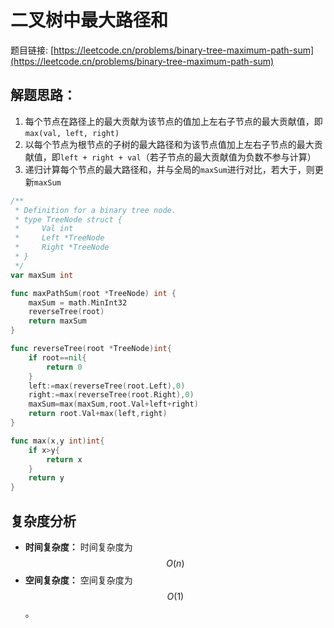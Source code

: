 # 二叉树中最大路径和

题目链接: [https://leetcode.cn/problems/binary-tree-maximum-path-sum](https://leetcode.cn/problems/binary-tree-maximum-path-sum)

## 解题思路：

1. 每个节点在路径上的最大贡献为该节点的值加上左右子节点的最大贡献值，即`max(val, left, right)`
2. 以每个节点为根节点的子树的最大路径和为该节点值加上左右子节点的最大贡献值，即`left + right + val`（若子节点的最大贡献值为负数不参与计算）
3. 递归计算每个节点的最大路径和，并与全局的`maxSum`进行对比，若大于，则更新`maxSum`

```go
/**
 * Definition for a binary tree node.
 * type TreeNode struct {
 *     Val int
 *     Left *TreeNode
 *     Right *TreeNode
 * }
 */
var maxSum int

func maxPathSum(root *TreeNode) int {
	maxSum = math.MinInt32
	reverseTree(root)
	return maxSum
}

func reverseTree(root *TreeNode)int{
    if root==nil{
        return 0
    }
    left:=max(reverseTree(root.Left),0)
    right:=max(reverseTree(root.Right),0)
    maxSum=max(maxSum,root.Val+left+right)
    return root.Val+max(left,right)
}

func max(x,y int)int{
    if x>y{
        return x
    }
    return y
}
```

## 复杂度分析

- **时间复杂度：** 时间复杂度为$$O(n)$$
- **空间复杂度：** 空间复杂度为$$O(1)$$。
